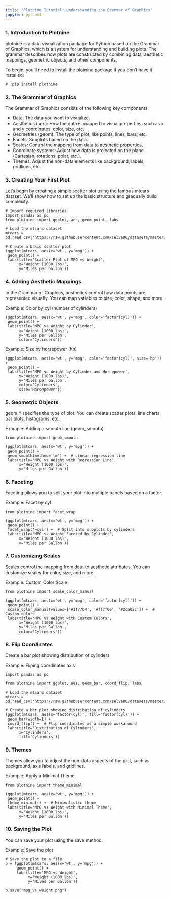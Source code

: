 ```yaml
---
title: 'Plotnine Tutorial: Understanding the Grammar of Graphics'
jupyter: python3
---
```




### 1. Introduction to Plotnine

plotnine is a data visualization package for Python based on the Grammar of Graphics, which is a system for understanding and building plots. The grammar describes how plots are constructed by combining data, aesthetic mappings, geometric objects, and other components.

To begin, you’ll need to install the plotnine package if you don’t have it installed:

```{python}
# !pip install plotnine
```

### 2. The Grammar of Graphics

The Grammar of Graphics consists of the following key components:

- Data: The data you want to visualize.
- Aesthetics (aes): How the data is mapped to visual properties, such as x and y coordinates, color, size, etc.
- Geometries (geom): The type of plot, like points, lines, bars, etc.
- Facets: Subplots based on the data.
- Scales: Control the mapping from data to aesthetic properties.
- Coordinate systems: Adjust how data is projected on the plane (Cartesian, rotations, polar, etc.).
- Themes: Adjust the non-data elements like background, labels, gridlines, etc.

### 3. Creating Your First Plot
Let’s begin by creating a simple scatter plot using the famous mtcars dataset. We’ll show how to set up the basic structure and gradually build complexity.

```{python}
# Import required libraries
import pandas as pd
from plotnine import ggplot, aes, geom_point, labs

# Load the mtcars dataset
mtcars = pd.read_csv('https://raw.githubusercontent.com/selva86/datasets/master/mtcars.csv')

# Create a basic scatter plot
(ggplot(mtcars, aes(x='wt', y='mpg')) +
 geom_point() +
 labs(title='Scatter Plot of MPG vs Weight',
      x='Weight (1000 lbs)',
      y='Miles per Gallon'))
```

### 4. Adding Aesthetic Mappings

In the Grammar of Graphics, aesthetics control how data points are represented visually. You can map variables to size, color, shape, and more.

Example: Color by cyl (number of cylinders)

```{python}
(ggplot(mtcars, aes(x='wt', y='mpg', color='factor(cyl)')) +
 geom_point() +
 labs(title='MPG vs Weight by Cylinder',
      x='Weight (1000 lbs)',
      y='Miles per Gallon',
      color='Cylinders'))
```

Example: Size by horsepower (hp)

```{python}
(ggplot(mtcars, aes(x='wt', y='mpg', color='factor(cyl)', size='hp')) +
 geom_point() +
 labs(title='MPG vs Weight by Cylinder and Horsepower',
      x='Weight (1000 lbs)',
      y='Miles per Gallon',
      color='Cylinders',
      size='Horsepower'))
```

### 5. Geometric Objects

geom_* specifies the type of plot. You can create scatter plots, line charts, bar plots, histograms, etc.

Example: Adding a smooth line (geom_smooth)

```{python}
from plotnine import geom_smooth

(ggplot(mtcars, aes(x='wt', y='mpg')) +
 geom_point() +
 geom_smooth(method='lm') +  # Linear regression line
 labs(title='MPG vs Weight with Regression Line',
      x='Weight (1000 lbs)',
      y='Miles per Gallon'))
```

### 6. Faceting

Faceting allows you to split your plot into multiple panels based on a factor.

Example: Facet by cyl

```{python}
from plotnine import facet_wrap

(ggplot(mtcars, aes(x='wt', y='mpg')) +
 geom_point() +
 facet_wrap('~cyl') +  # Split into subplots by cylinders
 labs(title='MPG vs Weight Faceted by Cylinder',
      x='Weight (1000 lbs)',
      y='Miles per Gallon'))
```

### 7. Customizing Scales

Scales control the mapping from data to aesthetic attributes. You can customize scales for color, size, and more.

Example: Custom Color Scale

```{python}
from plotnine import scale_color_manual

(ggplot(mtcars, aes(x='wt', y='mpg', color='factor(cyl)')) +
 geom_point() +
 scale_color_manual(values=['#1f77b4', '#ff7f0e', '#2ca02c']) +  # Custom colors
 labs(title='MPG vs Weight with Custom Colors',
      x='Weight (1000 lbs)',
      y='Miles per Gallon',
      color='Cylinders'))
```

### 8. Flip Coordinates
Create a bar plot showing distribution of cylinders

Example: Fliping coordinates axis

```{python}
import pandas as pd

from plotnine import ggplot, aes, geom_bar, coord_flip, labs

# Load the mtcars dataset
mtcars = pd.read_csv('https://raw.githubusercontent.com/selva86/datasets/master/mtcars.csv')

# Create a bar plot showing distribution of cylinders
(ggplot(mtcars, aes(x='factor(cyl)', fill='factor(cyl)')) +
 geom_bar(width=1) +
 coord_flip() +  # Flip coordinates as a simple workaround
 labs(title='Distribution of Cylinders',
      x='Cylinders',
      fill='Cylinders'))
```

### 9. Themes

Themes allow you to adjust the non-data aspects of the plot, such as background, axis labels, and gridlines.

Example: Apply a Minimal Theme

```{python}
from plotnine import theme_minimal

(ggplot(mtcars, aes(x='wt', y='mpg')) +
 geom_point() +
 theme_minimal() +  # Minimalistic theme
 labs(title='MPG vs Weight with Minimal Theme',
      x='Weight (1000 lbs)',
      y='Miles per Gallon'))
```

### 10. Saving the Plot

You can save your plot using the save method.

Example: Save the plot

```{python}
# Save the plot to a file
p = (ggplot(mtcars, aes(x='wt', y='mpg')) +
     geom_point() +
     labs(title='MPG vs Weight',
          x='Weight (1000 lbs)',
          y='Miles per Gallon'))

p.save("mpg_vs_weight.png")
```

